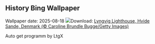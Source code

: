 ## History Bing Wallpaper
Wallpaper date: 2025-08-18
![](https://www.bing.com/th?id=OHR.LyngvigLighthouse_EN-CA8074234624_UHD.jpg&w=1000)Download: [Lyngvig Lighthouse, Hvide Sande, Denmark (© Caroline Brundle Bugge/Getty Images)](https://www.bing.com/th?id=OHR.LyngvigLighthouse_EN-CA8074234624_UHD.jpg)

Auto get programm by LtgX
